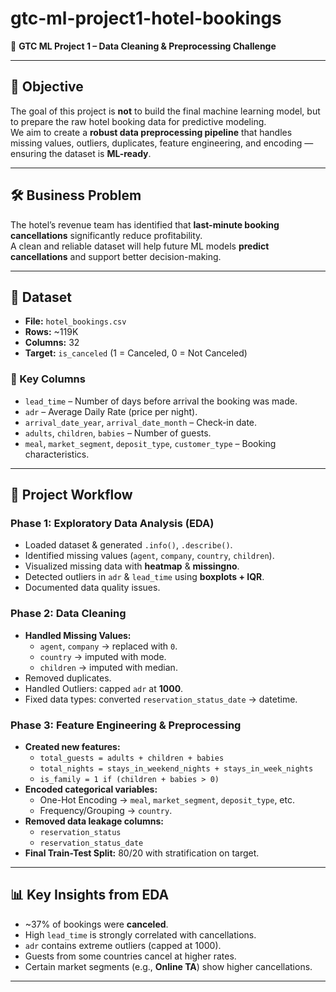 # gtc-ml-project1-hotel-bookings  
🏨 **GTC ML Project 1 – Data Cleaning & Preprocessing Challenge**

---

## 📌 Objective  
The goal of this project is **not** to build the final machine learning model, but to prepare the raw hotel booking data for predictive modeling.  
We aim to create a **robust data preprocessing pipeline** that handles missing values, outliers, duplicates, feature engineering, and encoding — ensuring the dataset is **ML-ready**.  

---

## 🛠 Business Problem  
The hotel’s revenue team has identified that **last-minute booking cancellations** significantly reduce profitability.  
A clean and reliable dataset will help future ML models **predict cancellations** and support better decision-making.  

---

## 📂 Dataset  
- **File:** `hotel_bookings.csv`  
- **Rows:** ~119K  
- **Columns:** 32  
- **Target:** `is_canceled` (1 = Canceled, 0 = Not Canceled)  

### 🔑 Key Columns  
- `lead_time` – Number of days before arrival the booking was made.  
- `adr` – Average Daily Rate (price per night).  
- `arrival_date_year`, `arrival_date_month` – Check-in date.  
- `adults`, `children`, `babies` – Number of guests.  
- `meal`, `market_segment`, `deposit_type`, `customer_type` – Booking characteristics.  

---

## 🚀 Project Workflow  

### **Phase 1: Exploratory Data Analysis (EDA)**  
- Loaded dataset & generated `.info()`, `.describe()`.  
- Identified missing values (`agent`, `company`, `country`, `children`).  
- Visualized missing data with **heatmap** & **missingno**.  
- Detected outliers in `adr` & `lead_time` using **boxplots + IQR**.  
- Documented data quality issues.  

### **Phase 2: Data Cleaning**  
- **Handled Missing Values:**  
  - `agent`, `company` → replaced with `0`.  
  - `country` → imputed with mode.  
  - `children` → imputed with median.  
- Removed duplicates.  
- Handled Outliers: capped `adr` at **1000**.  
- Fixed data types: converted `reservation_status_date` → datetime.  

### **Phase 3: Feature Engineering & Preprocessing**  
- **Created new features:**  
  - `total_guests = adults + children + babies`  
  - `total_nights = stays_in_weekend_nights + stays_in_week_nights`  
  - `is_family = 1 if (children + babies > 0)`  
- **Encoded categorical variables:**  
  - One-Hot Encoding → `meal`, `market_segment`, `deposit_type`, etc.  
  - Frequency/Grouping → `country`.  
- **Removed data leakage columns:**  
  - `reservation_status`  
  - `reservation_status_date`  
- **Final Train-Test Split:** 80/20 with stratification on target.  

---

## 📊 Key Insights from EDA  
- ~37% of bookings were **canceled**.  
- High `lead_time` is strongly correlated with cancellations.  
- `adr` contains extreme outliers (capped at 1000).  
- Guests from some countries cancel at higher rates.  
- Certain market segments (e.g., **Online TA**) show higher cancellations.  

---
